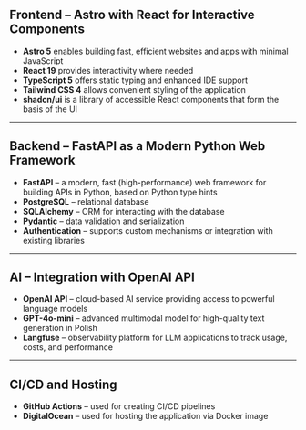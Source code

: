 ## Frontend – Astro with React for Interactive Components

- **Astro 5** enables building fast, efficient websites and apps with minimal JavaScript
- **React 19** provides interactivity where needed
- **TypeScript 5** offers static typing and enhanced IDE support
- **Tailwind CSS 4** allows convenient styling of the application
- **shadcn/ui** is a library of accessible React components that form the basis of the UI

---

## Backend – FastAPI as a Modern Python Web Framework

- **FastAPI** – a modern, fast (high-performance) web framework for building APIs in Python, based on Python type hints
- **PostgreSQL** – relational database
- **SQLAlchemy** – ORM for interacting with the database
- **Pydantic** – data validation and serialization
- **Authentication** – supports custom mechanisms or integration with existing libraries

---

## AI – Integration with OpenAI API

- **OpenAI API** – cloud-based AI service providing access to powerful language models
- **GPT-4o-mini** – advanced multimodal model for high-quality text generation in Polish
- **Langfuse** – observability platform for LLM applications to track usage, costs, and performance

---

## CI/CD and Hosting

- **GitHub Actions** – used for creating CI/CD pipelines
- **DigitalOcean** – used for hosting the application via Docker image

